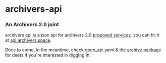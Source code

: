 # archivers-api
### An Archivers 2.0 joint

archivers api is a json api for archivers 2.0 [proposed services](https://github.com/edgi-govdata-archiving/proposed-services). you can hit it at [api.archivers.space](https://api.archivers.space).

Docs to come, in the meantime, check open_api.yaml & the [archive package](https://github.com/qri-io/archive) for deets if you're interested in digging in.
